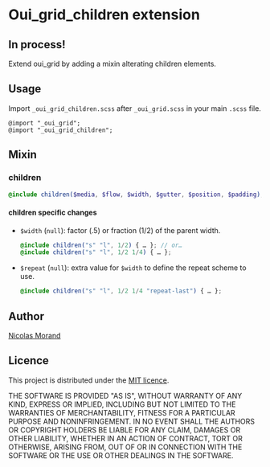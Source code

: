 # Oui_grid_children extension

## In process!

Extend oui_grid by adding a mixin alterating children elements.

## Usage

Import `_oui_grid_children.scss` after `_oui_grid.scss` in your main `.scss` file.

```
@import "_oui_grid";
@import "_oui_grid_children";
```

## Mixin

### children

```scss
@include children($media, $flow, $width, $gutter, $position, $padding);
```

#### children specific changes

- `$width` (`null`): factor (.5) or fraction (1/2) of the parent width.

    ```scss
    @include children("s" "l", 1/2) { … }; // or…
    @include children("s" "l", 1/2 1/4) { … };
    ```

- `$repeat` (`null`): extra value for `$width` to define the repeat scheme to use.

    ```scss
    @include children("s" "l", 1/2 1/4 "repeat-last") { … };
    ```

## Author

[Nicolas Morand](https://twitter.com/NicolasGraph)

## Licence

This project is distributed under the [MIT licence](https://opensource.org/licenses/MIT).

THE SOFTWARE IS PROVIDED "AS IS", WITHOUT WARRANTY OF ANY KIND, EXPRESS OR IMPLIED, INCLUDING BUT NOT LIMITED TO THE WARRANTIES OF MERCHANTABILITY, FITNESS FOR A PARTICULAR PURPOSE AND NONINFRINGEMENT. IN NO EVENT SHALL THE AUTHORS OR COPYRIGHT HOLDERS BE LIABLE FOR ANY CLAIM, DAMAGES OR OTHER LIABILITY, WHETHER IN AN ACTION OF CONTRACT, TORT OR OTHERWISE, ARISING FROM, OUT OF OR IN CONNECTION WITH THE SOFTWARE OR THE USE OR OTHER DEALINGS IN THE SOFTWARE.

